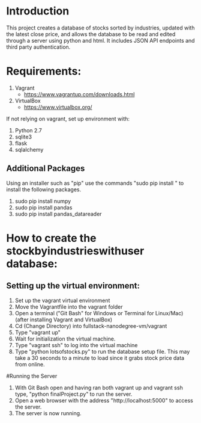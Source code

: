 # Introduction
This project creates a database of stocks sorted by industries, updated with the latest close price, and allows the database to be read and edited through a server using python and html. It includes JSON API endpoints and third party authentication. 

# Requirements: 
1. Vagrant 
	* https://www.vagrantup.com/downloads.html
2. VirtualBox 
	* https://www.virtualbox.org/

If not relying on vagrant, set up environment with: 
1. Python 2.7 
2. sqlite3
3. flask
4. sqlalchemy

## Additional Packages 
Using an installer such as "pip" use the commands "sudo pip install <package>" to install the following packages. 
1. sudo pip install numpy
2. sudo pip install pandas
3. sudo pip install pandas_datareader
# How to create the stockbyindustrieswithuser database: 
## Setting up the virtual environment: 
1. Set up the vagrant virtual environment
2. Move the Vagrantfile into the vagrant folder 
4. Open a terminal ("Git Bash" for Windows or Terminal for Linux/Mac) (after installing Vagrant and VirtualBox)
5. Cd (Change Directory) into fullstack-nanodegree-vm/vagrant
6. Type "vagrant up" 
7. Wait for initialization the virtual machine. 
8. Type "vagrant ssh" to log into the virtual machine 
9. Type "python lotsofstocks.py" to run the database setup file. This may take a 30 seconds to a minute to load since it grabs stock price data from online. 

#Running the Server
1. With Git Bash open and having ran both vagrant up and vagrant ssh type, "python finalProject.py" to run the server.
2. Open a web browser with the address "http://localhost:5000" to access the server.
3. The server is now running. 






